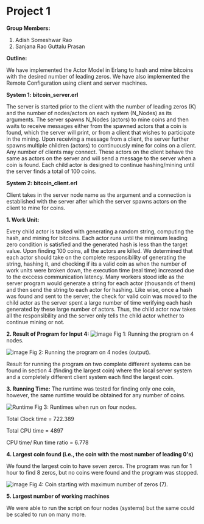 # Project 1
**Group Members:**
  1. Adish Someshwar Rao 
  2. Sanjana Rao Guttalu Prasan

**Outline:**
  
  We have implemented the Actor Model in Erlang to hash and mine bitcoins with the desired number of leading zeros. We have also implemented the Remote Configuration using client and server machines.
 
**System 1: bitcoin_server.erl**
  
  The server is started prior to the client with the number of leading zeros (K) and the number of nodes/actors on each system (N_Nodes) as its arguments.
The server spawns N_Nodes (actors) to mine coins and then waits to receive messages either from the spawned actors that a coin is found, which the server will print, or from a client that wishes to participate in the mining.
Upon receiving a message from a client, the server further spawns multiple children (actors) to continuously mine for coins on a client. Any number of clients may connect. These actors on the client behave the same as actors on the server and will send a message to the server when a coin is found.
Each child actor is designed to continue hashing/mining until the server finds a total of 100 coins.

**System 2: bitcoin_client.erl**
  
  Client takes in the server node name as the argument and a connection is established with the server after which the server spawns actors on the client to mine for coins.

**1. Work Unit:**
  
  Every child actor is tasked with generating a random string, computing the hash, and mining for bitcoins. Each actor runs until the minimum leading zero condition is satisfied and the generated hash is less than the target value. Upon finding 100 coins, all the actors are killed. We determined that each actor should take on the complete responsibility of generating the string, hashing it, and checking if its a valid coin as when the number of work units were broken down, the execution time (real time) increased due to the exccess communication latency. Many workers stood idle as the server program would generate a string for each actor (thousands of them) and then send the string to each actor for hashing. Like wise, once a hash was found and sent to the server, the check for valid coin was moved to the child actor as the server spent a large number of time verifying each hash generated by these large number of actors. Thus, the child actor now takes all the responsibility and the server only tells the child actor whether to continue mining or not.

**2. Result of Program for Input 4:**
![image](https://user-images.githubusercontent.com/31245878/190829812-438a7d16-0953-4716-9930-b34596988b92.png)
Fig 1: Running the program on 4 nodes.

![image](https://user-images.githubusercontent.com/31245878/190829848-1203d1d9-92f3-45d2-b7e3-6443e947a432.png)
Fig 2: Running the program on 4 nodes (output).

Result for running the program on two complete different systems can be found in section 4 (finding the largest coin) where the local server system and a completely different client system each find the largest coin.


**3. Running Time:**
The runtime was tested for finding only one coin, however, the same runtime would be obtained for any number of coins.

![Runtime](https://user-images.githubusercontent.com/31245878/191872277-a77c27bd-f7af-4ac7-92ef-3f9730fc9a30.jpeg)
Fig 3: Runtimes when run on four nodes.
  
  Total Clock time  = 722.389
  
  Total CPU time = 4897
  
  CPU time/ Run time ratio =  6.778
  

**4. Largest coin found (i.e., the coin with the most number of leading 0's)**
  
  We found the largest coin to have seven zeros. The program was run for 1 hour to find 8 zeros, but no coins were found and the program was stopped.

![image](https://user-images.githubusercontent.com/31245878/190829948-eae76d63-321e-41fd-a524-6f95e36de99a.png)
Fig 4: Coin starting with maximum number of  zeros (7).

**5. Largest number of working machines**
  
  We were able to run the script on four nodes (systems) but the same could be scaled to run on many more.
  
  
